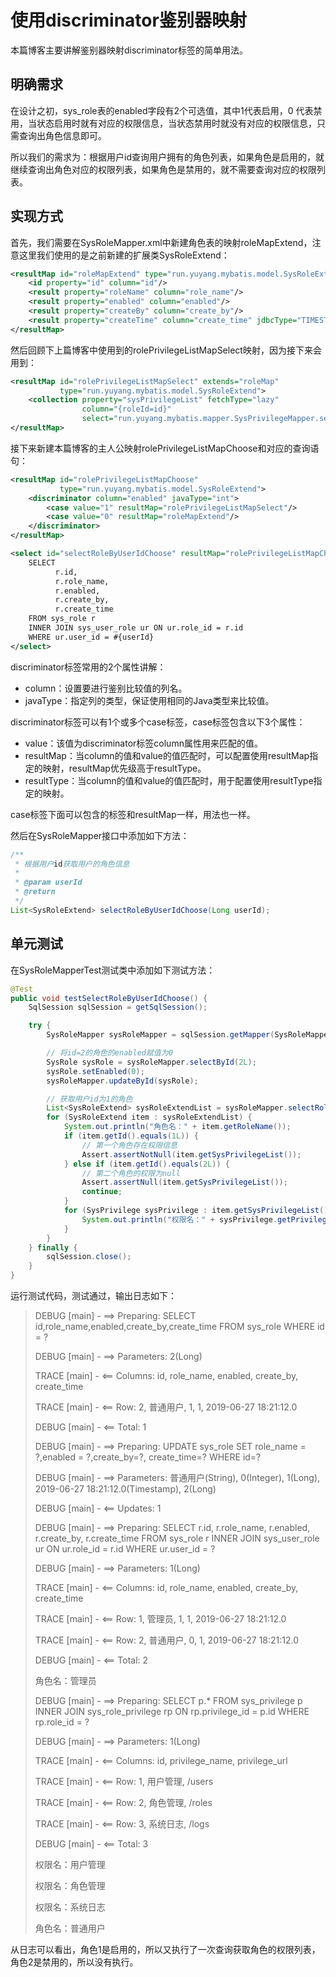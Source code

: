 # 使用discriminator鉴别器映射

本篇博客主要讲解鉴别器映射discriminator标签的简单用法。

## 明确需求

在设计之初，sys_role表的enabled字段有2个可选值，其中1代表启用，0 代表禁用，当状态启用时就有对应的权限信息，当状态禁用时就没有对应的权限信息，只需查询出角色信息即可。

所以我们的需求为：根据用户id查询用户拥有的角色列表，如果角色是启用的，就继续查询出角色对应的权限列表，如果角色是禁用的，就不需要查询对应的权限列表。

## 实现方式

首先，我们需要在SysRoleMapper.xml中新建角色表的映射roleMapExtend，注意这里我们使用的是之前新建的扩展类SysRoleExtend：

```xml
<resultMap id="roleMapExtend" type="run.yuyang.mybatis.model.SysRoleExtend">
    <id property="id" column="id"/>
    <result property="roleName" column="role_name"/>
    <result property="enabled" column="enabled"/>
    <result property="createBy" column="create_by"/>
    <result property="createTime" column="create_time" jdbcType="TIMESTAMP"/>
</resultMap>
```

然后回顾下上篇博客中使用到的rolePrivilegeListMapSelect映射，因为接下来会用到：

```xml
<resultMap id="rolePrivilegeListMapSelect" extends="roleMap"
           type="run.yuyang.mybatis.model.SysRoleExtend">
    <collection property="sysPrivilegeList" fetchType="lazy"
                column="{roleId=id}"
                select="run.yuyang.mybatis.mapper.SysPrivilegeMapper.selectPrivilegeByRoleId"/>
</resultMap>
```

接下来新建本篇博客的主人公映射rolePrivilegeListMapChoose和对应的查询语句：

```xml
<resultMap id="rolePrivilegeListMapChoose"
           type="run.yuyang.mybatis.model.SysRoleExtend">
    <discriminator column="enabled" javaType="int">
        <case value="1" resultMap="rolePrivilegeListMapSelect"/>
        <case value="0" resultMap="roleMapExtend"/>
    </discriminator>
</resultMap>

<select id="selectRoleByUserIdChoose" resultMap="rolePrivilegeListMapChoose">
    SELECT
          r.id,
          r.role_name,
          r.enabled,
          r.create_by,
          r.create_time
    FROM sys_role r
    INNER JOIN sys_user_role ur ON ur.role_id = r.id
    WHERE ur.user_id = #{userId}
</select>
```

discriminator标签常用的2个属性讲解：

- column：设置要进行鉴别比较值的列名。
- javaType：指定列的类型，保证使用相同的Java类型来比较值。

discriminator标签可以有1个或多个case标签，case标签包含以下3个属性：

- value：该值为discriminator标签column属性用来匹配的值。
- resultMap：当column的值和value的值匹配时，可以配置使用resultMap指定的映射，resultMap优先级高于resultType。
- resultType：当column的值和value的值匹配时，用于配置使用resultType指定的映射。

case标签下面可以包含的标签和resultMap一样，用法也一样。

然后在SysRoleMapper接口中添加如下方法：

```java
/**
 * 根据用户id获取用户的角色信息
 *
 * @param userId
 * @return
 */
List<SysRoleExtend> selectRoleByUserIdChoose(Long userId);
```

## 单元测试

在SysRoleMapperTest测试类中添加如下测试方法：

```java
@Test
public void testSelectRoleByUserIdChoose() {
    SqlSession sqlSession = getSqlSession();

    try {
        SysRoleMapper sysRoleMapper = sqlSession.getMapper(SysRoleMapper.class);

        // 将id=2的角色的enabled赋值为0
        SysRole sysRole = sysRoleMapper.selectById(2L);
        sysRole.setEnabled(0);
        sysRoleMapper.updateById(sysRole);

        // 获取用户id为1的角色
        List<SysRoleExtend> sysRoleExtendList = sysRoleMapper.selectRoleByUserIdChoose(1L);
        for (SysRoleExtend item : sysRoleExtendList) {
            System.out.println("角色名：" + item.getRoleName());
            if (item.getId().equals(1L)) {
                // 第一个角色存在权限信息
                Assert.assertNotNull(item.getSysPrivilegeList());
            } else if (item.getId().equals(2L)) {
                // 第二个角色的权限为null
                Assert.assertNull(item.getSysPrivilegeList());
                continue;
            }
            for (SysPrivilege sysPrivilege : item.getSysPrivilegeList()) {
                System.out.println("权限名：" + sysPrivilege.getPrivilegeName());
            }
        }
    } finally {
        sqlSession.close();
    }
}

```

运行测试代码，测试通过，输出日志如下：

> DEBUG [main] - ==>  Preparing: SELECT id,role_name,enabled,create_by,create_time FROM sys_role WHERE id = ?
>
> DEBUG [main] - ==> Parameters: 2(Long)
>
> TRACE [main] - <==    Columns: id, role_name, enabled, create_by, create_time
>
> TRACE [main] - <==        Row: 2, 普通用户, 1, 1, 2019-06-27 18:21:12.0
>
> DEBUG [main] - <==      Total: 1
>
> DEBUG [main] - ==>  Preparing: UPDATE sys_role SET role_name = ?,enabled = ?,create_by=?, create_time=? WHERE id=?
>
> DEBUG [main] - ==> Parameters: 普通用户(String), 0(Integer), 1(Long), 2019-06-27 18:21:12.0(Timestamp), 2(Long)
>
> DEBUG [main] - <==    Updates: 1
>
> DEBUG [main] - ==>  Preparing: SELECT r.id, r.role_name, r.enabled, r.create_by, r.create_time FROM sys_role r INNER JOIN sys_user_role ur ON ur.role_id = r.id WHERE ur.user_id = ?
>
> DEBUG [main] - ==> Parameters: 1(Long)
>
> TRACE [main] - <==    Columns: id, role_name, enabled, create_by, create_time
>
> TRACE [main] - <==        Row: 1, 管理员, 1, 1, 2019-06-27 18:21:12.0
>
> TRACE [main] - <==        Row: 2, 普通用户, 0, 1, 2019-06-27 18:21:12.0
>
> DEBUG [main] - <==      Total: 2
>
> 角色名：管理员
>
> DEBUG [main] - ==>  Preparing: SELECT p.* FROM sys_privilege p INNER JOIN sys_role_privilege rp ON rp.privilege_id = p.id WHERE rp.role_id = ?
>
> DEBUG [main] - ==> Parameters: 1(Long)
>
> TRACE [main] - <==    Columns: id, privilege_name, privilege_url
>
> TRACE [main] - <==        Row: 1, 用户管理, /users
>
> TRACE [main] - <==        Row: 2, 角色管理, /roles
>
> TRACE [main] - <==        Row: 3, 系统日志, /logs
>
> DEBUG [main] - <==      Total: 3
>
> 权限名：用户管理
>
> 权限名：角色管理
>
> 权限名：系统日志
>
> 角色名：普通用户

从日志可以看出，角色1是启用的，所以又执行了一次查询获取角色的权限列表，角色2是禁用的，所以没有执行。
